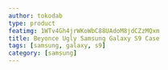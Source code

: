 ```yaml
---
author: tokodab
type: product
featimg: 1WTv4Gh4jrWKoWbC88UAdoM8jdCZzMQxm
title: Beyonce Ugly Samsung Galaxy S9 Case
tags: [samsung, galaxy, s9]
category: [samsung]
---
```

